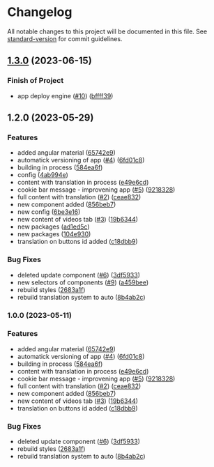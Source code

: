 # Changelog

All notable changes to this project will be documented in this file. See [standard-version](https://github.com/conventional-changelog/standard-version) for commit guidelines.

## [1.3.0](https://github.com/Johngtka/atm-heart/compare/v1.2.0...v1.3.0) (2023-06-15)

### Finish of Project

-   app deploy engine ([#10](https://github.com/Johngtka/atm-heart/issues/10)) ([bffff39](https://github.com/Johngtka/atm-heart/commit/bffff39b1cba6aa56cecdf4d619da362b36b01c7))

## 1.2.0 (2023-05-29)

### Features

-   added angular material ([65742e9](https://github.com/Johngtka/atm-heart/commit/65742e9f5fdb09bb68f74d52c81c5e3439ce3376))
-   automatick versioning of app ([#4](https://github.com/Johngtka/atm-heart/issues/4)) ([6fd01c8](https://github.com/Johngtka/atm-heart/commit/6fd01c874b754c698b6577b4641a6b8251544a68))
-   building in process ([584ea6f](https://github.com/Johngtka/atm-heart/commit/584ea6fa6be033a394b7df8dc88cb34ccca44363))
-   config ([4ab994e](https://github.com/Johngtka/atm-heart/commit/4ab994ef2695a9aa31b87ed8c3ef4a0e06db3826))
-   content with translation in process ([e49e6cd](https://github.com/Johngtka/atm-heart/commit/e49e6cdda65a05c1f4864ff359f821960a553396))
-   cookie bar message - improvening app ([#5](https://github.com/Johngtka/atm-heart/issues/5)) ([9218328](https://github.com/Johngtka/atm-heart/commit/921832832444895f452ec225b85dbb10f26551de))
-   full content with translation ([#2](https://github.com/Johngtka/atm-heart/issues/2)) ([ceae832](https://github.com/Johngtka/atm-heart/commit/ceae832b49fc9fa2f914e16a25f7c58928ce61f7))
-   new component added ([856beb7](https://github.com/Johngtka/atm-heart/commit/856beb74289ac26c2e6d066c227396b7da06cb16))
-   new config ([6be3e16](https://github.com/Johngtka/atm-heart/commit/6be3e165d84da83bc95902b8dba610a8f3b80f89))
-   new content of videos tab ([#3](https://github.com/Johngtka/atm-heart/issues/3)) ([19b6344](https://github.com/Johngtka/atm-heart/commit/19b634472ea62283659dd229a2ad1cc04eaac56f))
-   new packages ([ad1ed5c](https://github.com/Johngtka/atm-heart/commit/ad1ed5c0f1a8db371353b55299c4ad4500b7d886))
-   new packages ([104e930](https://github.com/Johngtka/atm-heart/commit/104e930f6a2546a504ee541a90941814d1b4fd61))
-   translation on buttons id added ([c18dbb9](https://github.com/Johngtka/atm-heart/commit/c18dbb9f8180e4b1a129aafc15df7694889b2797))

### Bug Fixes

-   deleted update component ([#6](https://github.com/Johngtka/atm-heart/issues/6)) ([3df5933](https://github.com/Johngtka/atm-heart/commit/3df5933c38878efcf66b244b2758f7acec208fd4))
-   new selectors of components ([#9](https://github.com/Johngtka/atm-heart/issues/9)) ([a459bee](https://github.com/Johngtka/atm-heart/commit/a459bee81226a0fa8db4b53de077cc5e4d215719))
-   rebuild styles ([2683a1f](https://github.com/Johngtka/atm-heart/commit/2683a1f63556580130f15b9fe4dbb479a732ca12))
-   rebuild translation system to auto ([8b4ab2c](https://github.com/Johngtka/atm-heart/commit/8b4ab2c640d5f4cae95db3eb89339f996324e891))

### 1.0.0 (2023-05-11)

### Features

-   added angular material ([65742e9](https://github.com/Johngtka/atm-heart/commit/65742e9f5fdb09bb68f74d52c81c5e3439ce3376))
-   automatick versioning of app ([#4](https://github.com/Johngtka/atm-heart/issues/4)) ([6fd01c8](https://github.com/Johngtka/atm-heart/commit/6fd01c874b754c698b6577b4641a6b8251544a68))
-   building in process ([584ea6f](https://github.com/Johngtka/atm-heart/commit/584ea6fa6be033a394b7df8dc88cb34ccca44363))
-   content with translation in process ([e49e6cd](https://github.com/Johngtka/atm-heart/commit/e49e6cdda65a05c1f4864ff359f821960a553396))
-   cookie bar message - improvening app ([#5](https://github.com/Johngtka/atm-heart/issues/5)) ([9218328](https://github.com/Johngtka/atm-heart/commit/921832832444895f452ec225b85dbb10f26551de))
-   full content with translation ([#2](https://github.com/Johngtka/atm-heart/issues/2)) ([ceae832](https://github.com/Johngtka/atm-heart/commit/ceae832b49fc9fa2f914e16a25f7c58928ce61f7))
-   new component added ([856beb7](https://github.com/Johngtka/atm-heart/commit/856beb74289ac26c2e6d066c227396b7da06cb16))
-   new content of videos tab ([#3](https://github.com/Johngtka/atm-heart/issues/3)) ([19b6344](https://github.com/Johngtka/atm-heart/commit/19b634472ea62283659dd229a2ad1cc04eaac56f))
-   translation on buttons id added ([c18dbb9](https://github.com/Johngtka/atm-heart/commit/c18dbb9f8180e4b1a129aafc15df7694889b2797))

### Bug Fixes

-   deleted update component ([#6](https://github.com/Johngtka/atm-heart/issues/6)) ([3df5933](https://github.com/Johngtka/atm-heart/commit/3df5933c38878efcf66b244b2758f7acec208fd4))
-   rebuild styles ([2683a1f](https://github.com/Johngtka/atm-heart/commit/2683a1f63556580130f15b9fe4dbb479a732ca12))
-   rebuild translation system to auto ([8b4ab2c](https://github.com/Johngtka/atm-heart/commit/8b4ab2c640d5f4cae95db3eb89339f996324e891))
